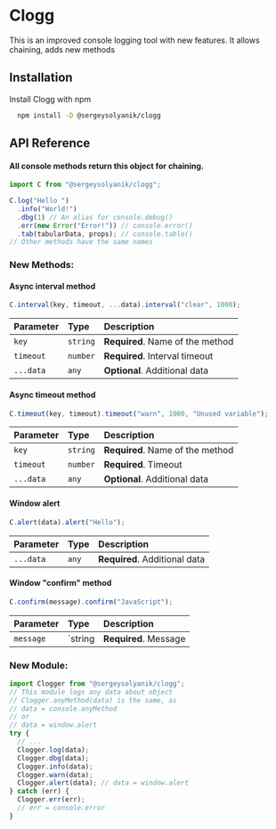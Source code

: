 # Clogg

This is an improved console logging tool with new features. It allows chaining, adds new methods

## Installation

Install Clogg with npm

```bash
  npm install -D @sergeysolyanik/clogg
```

## API Reference

#### All console methods return this object for chaining.

```js
import C from "@sergeysolyanik/clogg";

C.log("Hello ")
  .info("World!")
  .dbg(1) // An alias for console.debug()
  .err(new Error("Error!")) // console.error()
  .tab(tabularData, props); // console.table()
// Other methods have the same names
```

### New Methods:

#### Async interval method

```js
C.interval(key, timeout, ...data).interval("clear", 1000);
```

| Parameter | Type     | Description                      |
| :-------- | :------- | :------------------------------- |
| `key`     | `string` | **Required**. Name of the method |
| `timeout` | `number` | **Required**. Interval timeout   |
| `...data` | `any`    | **Optional**. Additional data    |

#### Async timeout method

```js
C.timeout(key, timeout).timeout("warn", 1000, "Unused variable");
```

| Parameter | Type     | Description                      |
| :-------- | :------- | :------------------------------- |
| `key`     | `string` | **Required**. Name of the method |
| `timeout` | `number` | **Required**. Timeout            |
| `...data` | `any`    | **Optional**. Additional data    |

#### Window alert

```js
C.alert(data).alert("Hello");
```

| Parameter | Type  | Description                   |
| :-------- | :---- | :---------------------------- |
| `...data` | `any` | **Required**. Additional data |

#### Window "confirm" method

```js
C.confirm(message).confirm("JavaScript");
```

| Parameter | Type    | Description           |
| :-------- | :------ | :-------------------- |
| `message` | `string | **Required**. Message |

### New Module:

```js
import Clogger from "@sergeysolyanik/clogg";
// This module logs any data about object
// Clogger.anyMethod(data) is the same, as
// data = console.anyMethod
// or
// data = window.alert
try {
  // ...
  Clogger.log(data);
  Clogger.dbg(data);
  Clogger.info(data);
  Clogger.warn(data);
  Clogger.alert(data); // data = window.alert
} catch (err) {
  Clogger.err(err);
  // err = console.error
}
```

